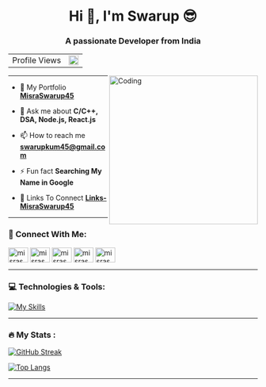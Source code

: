 <h1 align="center">Hi 👋, I'm Swarup 😎</h1>


<h3 align="center">A passionate Developer from India</h3>

<table align="center">
  <tr>
    <td> Profile Views </td>
    <td><img src="https://profile-counter.glitch.me/misraswarup45/count.svg" alt="vistor count" height="20" /></td>
  </tr>
</table>

<img align="right" alt="Coding" width="300" src="https://www.techbabble.zone/content/images/2021/07/46207-programmer-1.gif">

---

- 🔗 My Portfolio <a href="https://misraswarup45.netlify.app/">**MisraSwarup45**</a>

- 💬 Ask me about **C/C++, DSA, Node.js, React.js**

- 📫 How to reach me **swarupkum45@gmail.com**

- ⚡ Fun fact **Searching My Name in Google**

- 🔗 Links To Connect <a href="https://swarup-linklist.netlify.app/">**Links-MisraSwarup45**</a>

---

### :handshake: Connect With Me:

<p align="left">
<a href="https://twitter.com/misraswarup45" target="blank"><img align="center" src="https://raw.githubusercontent.com/rahuldkjain/github-profile-readme-generator/master/src/images/icons/Social/twitter.svg" alt="misraswarup45" height="30" width="40" /></a>
<a href="https://linkedin.com/in/misraswarup45" target="blank"><img align="center" src="https://raw.githubusercontent.com/rahuldkjain/github-profile-readme-generator/master/src/images/icons/Social/linked-in-alt.svg" alt="misraswarup45" height="30" width="40" /></a>
<a href="https://fb.com/misraswarup45" target="blank"><img align="center" src="https://raw.githubusercontent.com/rahuldkjain/github-profile-readme-generator/master/src/images/icons/Social/facebook.svg" alt="misraswarup45" height="30" width="40" /></a>
<a href="https://instagram.com/misraswarup45" target="blank"><img align="center" src="https://raw.githubusercontent.com/rahuldkjain/github-profile-readme-generator/master/src/images/icons/Social/instagram.svg" alt="misraswarup45" height="30" width="40" /></a>
<a href="https://www.leetcode.com/misraswarup45" target="blank"><img align="center" src="https://raw.githubusercontent.com/rahuldkjain/github-profile-readme-generator/master/src/images/icons/Social/leet-code.svg" alt="misraswarup45" height="30" width="40" /></a>
</p>

---


### :computer: Technologies & Tools:

[![My Skills](https://skillicons.dev/icons?i=c,cpp,html,css,scss,bootstrap,js,react,nodejs,express,mongodb,vscode,git,github)](https://skillicons.dev)


---

### :fire: My Stats :
[![GitHub Streak](http://github-readme-streak-stats.herokuapp.com?user=MisraSwarup45&theme=dark&background=000000)](https://git.io/streak-stats)

[![Top Langs](https://github-readme-stats.vercel.app/api/top-langs/?username=MisraSwarup45&layout=compact&theme=vision-friendly-dark)](https://github.com/anuraghazra/github-readme-stats)

---

